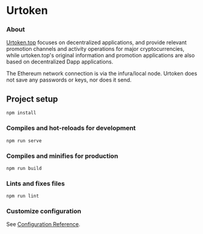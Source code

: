 # Urtoken

### About
<a href="http://example.com/" target="_blank">Urtoken.top</a> focuses on decentralized applications, and provide relevant promotion channels and activity operations for major cryptocurrencies, while urtoken.top's original information and promotion applications are also based on decentralized Dapp applications. 

The Ethereum network connection is via the infura/local node. Urtoken does not save any passwords or keys, nor does it send. 

## Project setup
```
npm install
```

### Compiles and hot-reloads for development
```
npm run serve
```

### Compiles and minifies for production
```
npm run build
```

### Lints and fixes files
```
npm run lint
```

### Customize configuration
See [Configuration Reference](https://cli.vuejs.org/config/).
